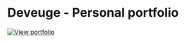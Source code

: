 # Deveuge - Personal portfolio
[![View portfolio](https://img.shields.io/badge/View%20portfolio-181717?style=for-the-badge&logo=github&logoColor=white)](https://deveuge.github.io)
